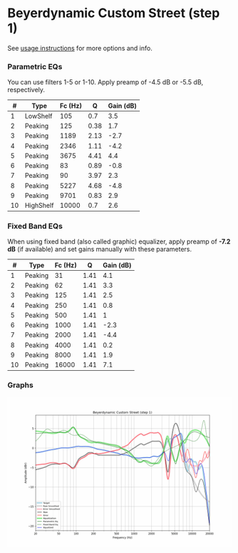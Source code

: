 # Beyerdynamic Custom Street (step 1)
See [usage instructions](https://github.com/jaakkopasanen/AutoEq#usage) for more options and info.

### Parametric EQs
You can use filters 1-5 or 1-10. Apply preamp of -4.5 dB or -5.5 dB, respectively.

|   # | Type      |   Fc (Hz) |    Q |   Gain (dB) |
|-----|-----------|-----------|------|-------------|
|   1 | LowShelf  |       105 | 0.7  |         3.5 |
|   2 | Peaking   |       125 | 0.38 |         1.7 |
|   3 | Peaking   |      1189 | 2.13 |        -2.7 |
|   4 | Peaking   |      2346 | 1.11 |        -4.2 |
|   5 | Peaking   |      3675 | 4.41 |         4.4 |
|   6 | Peaking   |        83 | 0.89 |        -0.8 |
|   7 | Peaking   |        90 | 3.97 |         2.3 |
|   8 | Peaking   |      5227 | 4.68 |        -4.8 |
|   9 | Peaking   |      9701 | 0.83 |         2.9 |
|  10 | HighShelf |     10000 | 0.7  |         2.6 |

### Fixed Band EQs
When using fixed band (also called graphic) equalizer, apply preamp of **-7.2 dB** (if available) and set gains manually with these parameters.

|   # | Type    |   Fc (Hz) |    Q |   Gain (dB) |
|-----|---------|-----------|------|-------------|
|   1 | Peaking |        31 | 1.41 |         4.1 |
|   2 | Peaking |        62 | 1.41 |         3.3 |
|   3 | Peaking |       125 | 1.41 |         2.5 |
|   4 | Peaking |       250 | 1.41 |         0.8 |
|   5 | Peaking |       500 | 1.41 |         1   |
|   6 | Peaking |      1000 | 1.41 |        -2.3 |
|   7 | Peaking |      2000 | 1.41 |        -4.4 |
|   8 | Peaking |      4000 | 1.41 |         0.2 |
|   9 | Peaking |      8000 | 1.41 |         1.9 |
|  10 | Peaking |     16000 | 1.41 |         7.1 |

### Graphs
![](./Beyerdynamic%20Custom%20Street%20(step%201).png)
